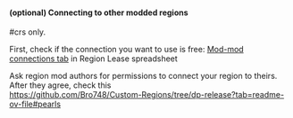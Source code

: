 #### (optional) Connecting to other modded regions  
#crs only.  

First, check if the connection you want to use is free: [Mod-mod connections tab](https://docs.google.com/spreadsheets/d/14wt42_ZalI5di8zpUFx3WvPWldC_L7SwIbgb_TxOpUk/edit?gid=758721855#gid=758721855) in Region Lease spreadsheet

Ask region mod authors for permissions to connect your region to theirs.  
After they agree, check this  
https://github.com/Bro748/Custom-Regions/tree/dp-release?tab=readme-ov-file#pearls